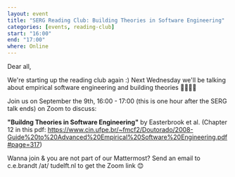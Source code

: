 ```yaml
---
layout: event
title: "SERG Reading Club: Building Theories in Software Engineering"
categories: [events, reading-club]
start: "16:00"
end: "17:00"
where: Online
---
```


Dear all,

We're starting up the reading club again :)
Next Wednesday we'll be talking about empirical software engineering and building theories 🧑‍🏫🧑‍💻

Join us on September the 9th, 16:00 - 17:00 (this is one hour after the SERG talk ends) on Zoom to discuss:

**"Buildng Theories in Software Engineering"** by Easterbrook et al. (Chapter 12 in this pdf: https://www.cin.ufpe.br/~fmcf2/Doutorado/2008-Guide%20to%20Advanced%20Empirical%20Software%20Engineering.pdf#page=317)

Wanna join & you are not part of our Mattermost?
Send an email to c.e.brandt /at/ tudelft.nl to get the Zoom link 😊
